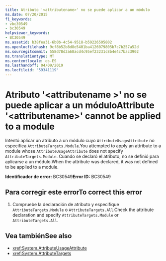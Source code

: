 ```yaml
---
title: Atributo '<attributename>' no se puede aplicar a un módulo
ms.date: 07/20/2015
f1_keywords:
- vbc30549
- bc30549
helpviewer_keywords:
- BC30549
ms.assetid: b38fea31-6b0b-4c54-9518-b59226505802
ms.openlocfilehash: 9cf8b52b8d8e5401ba4126079805b7c7b257a52d
ms.sourcegitcommit: 558d78d2a68acd4c95ef23231c8b4e4c7bac3902
ms.translationtype: MT
ms.contentlocale: es-ES
ms.lasthandoff: 04/09/2019
ms.locfileid: "59341119"
---
```

# <a name="attribute-attributename-cannot-be-applied-to-a-module"></a><span data-ttu-id="3fbc0-102">Atributo '\<attributename >' no se puede aplicar a un módulo</span><span class="sxs-lookup"><span data-stu-id="3fbc0-102">Attribute '\<attributename>' cannot be applied to a module</span></span>
<span data-ttu-id="3fbc0-103">Intentó aplicar un atributo a un módulo cuyo `AttributeUsageAttribute` no especifica `AttributeTargets.Module`.</span><span class="sxs-lookup"><span data-stu-id="3fbc0-103">You attempted to apply an attribute to a module whose `AttributeUsageAttribute` does not specify `AttributeTargets.Module`.</span></span> <span data-ttu-id="3fbc0-104">Cuando se declaró el atributo, no se definió para aplicarse a un módulo.</span><span class="sxs-lookup"><span data-stu-id="3fbc0-104">When the attribute was declared, it was not defined to be applied to a module.</span></span>  
  
 <span data-ttu-id="3fbc0-105">**Identificador de error:** BC30549</span><span class="sxs-lookup"><span data-stu-id="3fbc0-105">**Error ID:** BC30549</span></span>  
  
## <a name="to-correct-this-error"></a><span data-ttu-id="3fbc0-106">Para corregir este error</span><span class="sxs-lookup"><span data-stu-id="3fbc0-106">To correct this error</span></span>  
  
1. <span data-ttu-id="3fbc0-107">Compruebe la declaración de atributo y especifique `AttributeTargets.Module` o `AttributeTargets.All`.</span><span class="sxs-lookup"><span data-stu-id="3fbc0-107">Check the attribute declaration and specify `AttributeTargets.Module` or `AttributeTargets.All`.</span></span>  
  
## <a name="see-also"></a><span data-ttu-id="3fbc0-108">Vea también</span><span class="sxs-lookup"><span data-stu-id="3fbc0-108">See also</span></span>

- <xref:System.AttributeUsageAttribute>
- <xref:System.AttributeTargets>
